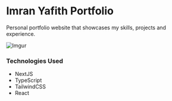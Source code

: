 # Imran Yafith Portfolio

Personal portfolio website that showcases my skills, projects and experience.

![Imgur](https://i.imgur.com/Fn9gQ2L.png)

### Technologies Used

- NextJS
- TypeScript
- TailwindCSS
- React
